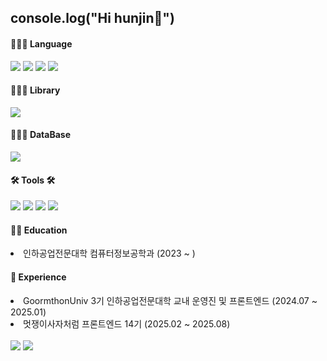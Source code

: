 <h2>console.log("Hi hunjin👋")</h2>
<div align=left>
	<h4>👨🏻‍💻 Language </h4>
</div>
<div align="left">
	<img src="https://img.shields.io/badge/HTML5-E34F26?style=flat-square&logo=html5&logoColor=white"/>
	<img src="https://img.shields.io/badge/CSS3-1572B6?style=flat-square&logo=css3&logoColor=white"/>
	<img src="https://img.shields.io/badge/JavaScript-F7DF1E?style=flat-square&logo=javascript&logoColor=black"/>
	<img src="https://img.shields.io/badge/Node.js-339933?style=flat-square&logo=Node.js&logoColor=white"/>
</div>
<div align="left">
	<h4>👨🏻‍💻 Library</h4>
</div>
<div align="left">
	<img src="https://img.shields.io/badge/React-61DAFB?style=flat-square&logo=React&logoColor=black"/>
</div>

<div align=left>
	<h4>👨🏻‍💻 DataBase </h4>
</div>
<div align="left">
	<img src="https://img.shields.io/badge/MongoDB-47A248?style=flat-square&logo=MongoDB&logoColor=white"/>
</div>

<div align=left>
	<h4>🛠 Tools 🛠</h4>
</div>
<div align=left>
	<img src="https://img.shields.io/badge/GitHub-181717?style=flat-square&logo=GitHub&logoColor=white"/>
	<img src="https://img.shields.io/badge/Visual Studio Code-007ACC?style=flat-square&logo=Visual Studio Code&logoColor=white"/>
	<img src="https://img.shields.io/badge/Adobe XD-FF61F6?style=flat-square&logo=Adobe XD&logoColor=white"/>
 	<img src="https://img.shields.io/badge/Velog-20C997?style=flat-square&logo=velog&logoColor=white"/>
</div>

<div align=left>
	<h4>👨‍🎓 Education</h4>
</div>
<div align=left>
	<li>인하공업전문대학 컴퓨터정보공학과 (2023 ~ )</li>
</div>
<div align=left>
	<h4>👥 Experience</h4>
</div>
<div align=left>
	<li>GoormthonUniv 3기 인하공업전문대학 교내 운영진 및 프론트엔드 (2024.07 ~ 2025.01)</li>
	<li>멋쟁이사자처럼 프론트엔드 14기 (2025.02 ~ 2025.08)</li>
</div>
<div align=left>
	<br>
	<img src="https://github-readme-stats.vercel.app/api?username=huniversal&show_icons=true">
	<img src="https://github-readme-stats.vercel.app/api/top-langs/?username=huniversal&layout=compact">
</div>


 


